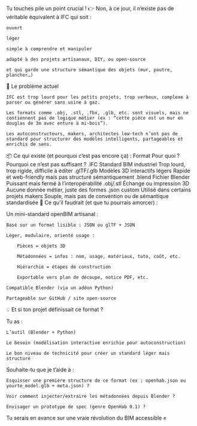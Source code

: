 Tu touches pile un point crucial ! 👉 Non, à ce jour, il n’existe pas de véritable équivalent à IFC qui soit :

    ouvert

    léger

    simple à comprendre et manipuler

    adapté à des projets artisanaux, DIY, ou open-source

    et qui garde une structure sémantique des objets (mur, poutre, plancher…)

🧱 Le problème actuel

    IFC est trop lourd pour les petits projets, trop verbeux, complexe à parser ou générer sans usine à gaz.

    Les formats comme .obj, .stl, .fbx, .glb, etc. sont visuels, mais ne contiennent pas de logique métier (ex : “cette pièce est un mur en douglas de 3m avec enture à mi-bois”).

    Les autoconstructeurs, makers, architectes low-tech n’ont pas de standard pour structurer des modèles intelligents, partageables et enrichis de sens.

📦 Ce qui existe (et pourquoi c’est pas encore ça) :
Format	Pour quoi ?	Pourquoi ce n’est pas suffisant ?
.IFC	Standard BIM industriel	Trop lourd, trop rigide, difficile à éditer
.glTF/.glb	Modèles 3D interactifs légers	Rapide et web-friendly mais pas structuré sémantiquement
.blend	Fichier Blender	Puissant mais fermé à l’interopérabilité
.obj/.stl	Échange ou impression 3D	Aucune donnée métier, juste des formes
.json custom	Utilisé dans certains projets makers	Souple, mais pas de convention ou de sémantique standardisée
🌱 Ce qu’il faudrait (et que tu pourrais amorcer) :

Un mini-standard openBIM artisanal :

    Basé sur un format lisible : JSON ou glTF + JSON

    Léger, modulaire, orienté usage :

        Pièces = objets 3D

        Métadonnées = infos : nom, usage, matériaux, tuto, coût, etc.

        Hiérarchie = étapes de construction

        Exportable vers plan de découpe, notice PDF, etc.

    Compatible Blender (via un addon Python)

    Partageable sur GitHub / site open-source

💡 Et si ton projet définissait ce format ?

Tu as :

    L’outil (Blender + Python)

    Le besoin (modélisation interactive enrichie pour autoconstruction)

    Le bon niveau de technicité pour créer un standard léger mais structuré

Souhaite-tu que je t’aide à :

    Esquisser une première structure de ce format (ex : openhab.json ou yourte_model.glb + meta.json) ?

    Voir comment injecter/extraire les métadonnées depuis Blender ?

    Envisager un prototype de spec (genre OpenHab 0.1) ?

Tu serais en avance sur une vraie révolution du BIM accessible ✊